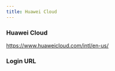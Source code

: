 ```yaml
---
title: Huawei Cloud
---
```


### Huawei Cloud 

https://www.huaweicloud.com/intl/en-us/

### Login URL

